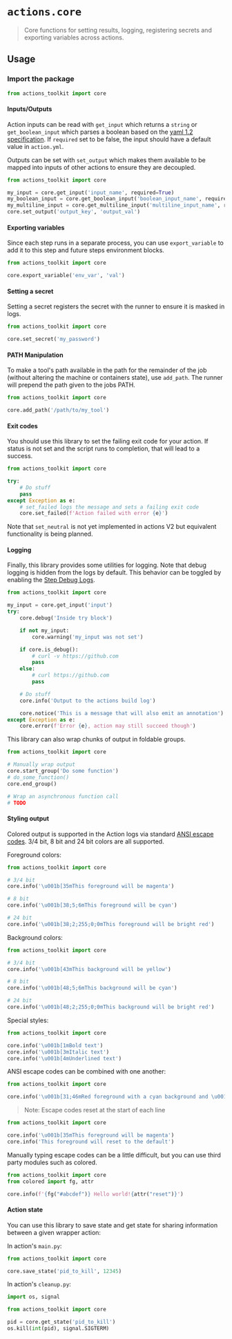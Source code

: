 # `actions.core`

> Core functions for setting results, logging, registering secrets and exporting variables across actions.

## Usage

### Import the package

```python
from actions_toolkit import core
```

#### Inputs/Outputs

Action inputs can be read with `get_input` which returns a `string` or `get_boolean_input` which parses a boolean based
on the [yaml 1.2 specification](https://github.com/actions/toolkit/tree/main/packages/core). If `required` set to be
false, the input should have a default value in `action.yml`.

Outputs can be set with `set_output` which makes them available to be mapped into inputs of other actions to ensure they
are decoupled.

```python
from actions_toolkit import core

my_input = core.get_input('input_name', required=True)
my_boolean_input = core.get_boolean_input('boolean_input_name', required=True)
my_multiline_input = core.get_multiline_input('multiline_input_name', required=True)
core.set_output('output_key', 'output_val')
```

#### Exporting variables

Since each step runs in a separate process, you can use `export_variable` to add it to this step and future steps
environment blocks.

```python
from actions_toolkit import core

core.export_variable('env_var', 'val')
```

#### Setting a secret

Setting a secret registers the secret with the runner to ensure it is masked in logs.

```python
from actions_toolkit import core

core.set_secret('my_password')
```

#### PATH Manipulation

To make a tool's path available in the path for the remainder of the job (without altering the machine or containers
state), use `add_path`. The runner will prepend the path given to the jobs PATH.

```python
from actions_toolkit import core

core.add_path('/path/to/my_tool')
```

#### Exit codes

You should use this library to set the failing exit code for your action. If status is not set and the script runs to
completion, that will lead to a success.

```python
from actions_toolkit import core

try:
    # Do stuff
    pass
except Exception as e:
    # set_failed logs the message and sets a failing exit code
    core.set_failed(f'Action failed with error {e}')
```

Note that `set_neutral` is not yet implemented in actions V2 but equivalent functionality is being planned.

#### Logging

Finally, this library provides some utilities for logging. Note that debug logging is hidden from the logs by default.
This behavior can be toggled by enabling
the [Step Debug Logs](https://github.com/actions/toolkit/blob/main/docs/action-debugging.md#step-debug-logs).

```python
from actions_toolkit import core

my_input = core.get_input('input')
try:
    core.debug('Inside try block')

    if not my_input:
        core.warning('my_input was not set')

    if core.is_debug():
        # curl -v https://github.com
        pass
    else:
        # curl https://github.com
        pass

    # Do stuff
    core.info('Output to the actions build log')

    core.notice('This is a message that will also emit an annotation')
except Exception as e:
    core.error(f'Error {e}, action may still succeed though')
```

This library can also wrap chunks of output in foldable groups.

```python
from actions_toolkit import core

# Manually wrap output
core.start_group('Do some function')
# do_some_function()
core.end_group()

# Wrap an asynchronous function call
# TODO
```

#### Styling output

Colored output is supported in the Action logs via
standard [ANSI escape codes](https://en.wikipedia.org/wiki/ANSI_escape_code). 3/4 bit, 8 bit and 24 bit colors are all
supported.

Foreground colors:

```python
from actions_toolkit import core

# 3/4 bit
core.info('\u001b[35mThis foreground will be magenta')

# 8 bit
core.info('\u001b[38;5;6mThis foreground will be cyan')

# 24 bit
core.info('\u001b[38;2;255;0;0mThis foreground will be bright red')
```

Background colors:

```python
from actions_toolkit import core

# 3/4 bit
core.info('\u001b[43mThis background will be yellow')

# 8 bit
core.info('\u001b[48;5;6mThis background will be cyan')

# 24 bit
core.info('\u001b[48;2;255;0;0mThis background will be bright red')
```

Special styles:

```python
from actions_toolkit import core

core.info('\u001b[1mBold text')
core.info('\u001b[3mItalic text')
core.info('\u001b[4mUnderlined text')
```

ANSI escape codes can be combined with one another:

```python
from actions_toolkit import core

core.info('\u001b[31;46mRed foreground with a cyan background and \u001b[1mbold text at the end')
```

> Note: Escape codes reset at the start of each line

```python
from actions_toolkit import core

core.info('\u001b[35mThis foreground will be magenta')
core.info('This foreground will reset to the default')
```

Manually typing escape codes can be a little difficult, but you can use third party modules such as colored.

```python
from actions_toolkit import core
from colored import fg, attr

core.info(f'{fg("#abcdef")} Hello world!{attr("reset")}')
```

#### Action state

You can use this library to save state and get state for sharing information between a given wrapper action:

In action's `main.py`:

```python
from actions_toolkit import core

core.save_state('pid_to_kill', 12345)
```

In action's `cleanup.py`:

```python
import os, signal

from actions_toolkit import core

pid = core.get_state('pid_to_kill')
os.kill(int(pid), signal.SIGTERM)
```